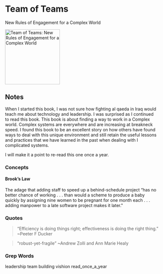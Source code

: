 # Team of Teams

New Rules of Engagement for a Complex World

<a href="https://www.amazon.com/Team-of-Teams-audiobook/dp/B00UVW4RV0">
<img src="https://m.media-amazon.com/images/I/51-DGYCqHYL.jpg" alt="Team of Teams: New Rules of Engagement for a Complex World" style="height:180px;1px solid black"/>
</a>

## Notes

When I started this book, I was not sure how fighting al qaeda in Iraq would teach me about technology and leadership. I was surprised as I continued to read this book. This book is about finding a way to work in a Complex world. Complex systems are everywhere and are increasing at breakneck speed. I found this book to be an excellent story on how others have found ways to deal with this unique environment and still retain the useful lessons and practices that we have learned in the past when dealing with I complicated systems.

I will make it a point to re-read this one once a year.

### Concepts

#### Brook’s Law

The adage that adding staff to speed up a behind-schedule project “has no better chance of working . . . than would a scheme to produce a baby quickly by assigning nine women to be pregnant for one month each . . . adding manpower to a late software project makes it later."




### Quotes

> “Efficiency is doing things right; effectiveness is doing the right thing.” ~Peeter F Ducker

> “robust-yet-fragile” ~Andrew Zolli and Ann Marie Healy



### Grep Words

leadership
team building
vishion
read_once_a_year
